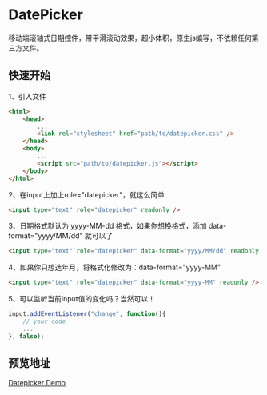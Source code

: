 # DatePicker
移动端滚轴式日期控件，带平滑滚动效果，超小体积，原生js编写，不依赖任何第三方文件。

## 快速开始
1、引入文件
```HTML
<html>
	<head>
		...
		<link rel="stylesheet" href="path/to/datepicker.css" />
	</head>
	<body>
		...
		<script src="path/to/datepicker.js"></script>
	</body>
</html>
```
2、在input上加上role="datepicker"，就这么简单
```HTML
<input type="text" role="datepicker" readonly />
```
3、日期格式默认为 yyyy-MM-dd 格式，如果你想换格式，添加 data-format="yyyy/MM/dd" 就可以了
```HTML
<input type="text" role="datepicker" data-format="yyyy/MM/dd" readonly />
```
4、如果你只想选年月，将格式化修改为：data-format="yyyy-MM"
```HTML
<input type="text" role="datepicker" data-format="yyyy-MM" readonly />
```
5、可以监听当前input值的变化吗？当然可以！
```JavaScript
input.addEventListener("change", function(){
	// your code
	...
}, false);
```

## 预览地址
[Datepicker Demo](http://htmlpreview.github.io/?https://github.com/Capricair/datepicker/blob/master/output/min/demo.html)
